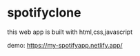 # spotifyclone

this web app is built with html,css,javascript

demo: https://my-spotifyapp.netlify.app/
